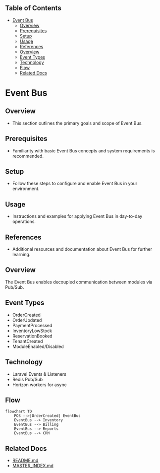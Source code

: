 <!-- START doctoc generated TOC please keep comment here to allow auto update -->
<!-- DON'T EDIT THIS SECTION, INSTEAD RE-RUN doctoc TO UPDATE -->
## Table of Contents

- [Event Bus](#event-bus)
  - [Overview](#overview)
  - [Prerequisites](#prerequisites)
  - [Setup](#setup)
  - [Usage](#usage)
  - [References](#references)
  - [Overview](#overview-1)
  - [Event Types](#event-types)
  - [Technology](#technology)
  - [Flow](#flow)
  - [Related Docs](#related-docs)

<!-- END doctoc generated TOC please keep comment here to allow auto update -->

# Event Bus

## Overview
- This section outlines the primary goals and scope of Event Bus.

## Prerequisites
- Familiarity with basic Event Bus concepts and system requirements is recommended.

## Setup
- Follow these steps to configure and enable Event Bus in your environment.

## Usage
- Instructions and examples for applying Event Bus in day-to-day operations.

## References
- Additional resources and documentation about Event Bus for further learning.


## Overview
The Event Bus enables decoupled communication between modules via Pub/Sub.

## Event Types
- OrderCreated
- OrderUpdated
- PaymentProcessed
- InventoryLowStock
- ReservationBooked
- TenantCreated
- ModuleEnabled/Disabled

## Technology
- Laravel Events & Listeners
- Redis Pub/Sub
- Horizon workers for async

## Flow
```mermaid
flowchart TD
    POS -->|OrderCreated| EventBus
    EventBus --> Inventory
    EventBus --> Billing
    EventBus --> Reports
    EventBus --> CRM
```

## Related Docs
- [README.md](README.md)
- [MASTER_INDEX.md](MASTER_INDEX.md)

